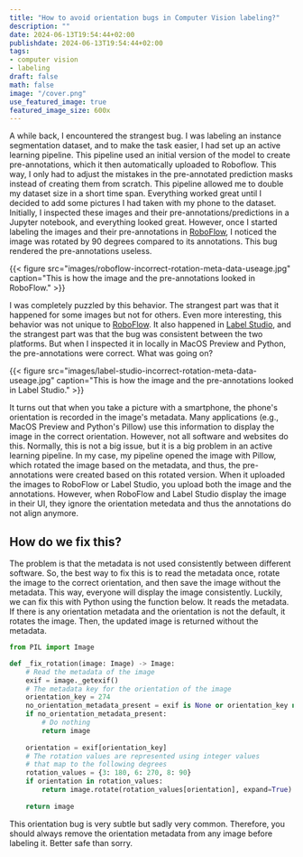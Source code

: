 ```yaml
---
title: "How to avoid orientation bugs in Computer Vision labeling?"
description: ""
date: 2024-06-13T19:54:44+02:00
publishdate: 2024-06-13T19:54:44+02:00
tags:
- computer vision
- labeling
draft: false
math: false
image: "/cover.png"
use_featured_image: true
featured_image_size: 600x
---
```


A while back, I encountered the strangest bug.
I was labeling an instance segmentation dataset, and to make the task easier, I had set up an active learning pipeline.
This pipeline used an initial version of the model to create pre-annotations, which it then automatically uploaded to Roboflow.
This way, I only had to adjust the mistakes in the pre-annotated prediction masks instead of creating them from scratch.
This pipeline allowed me to double my dataset size in a short time span.
Everything worked great until I decided to add some pictures I had taken with my phone to the dataset.
Initially, I inspected these images and their pre-annotations/predictions in a Jupyter notebook, and everything looked great.
However, once I started labeling the images and their pre-annotations in [RoboFlow](https://roboflow.com/), I noticed the image was rotated by 90 degrees compared to its annotations.
This bug rendered the pre-annotations useless.

{{< figure src="images/roboflow-incorrect-rotation-meta-data-useage.jpg" caption="This is how the image and the pre-annotations looked in RoboFlow." >}}

I was completely puzzled by this behavior.
The strangest part was that it happened for some images but not for others.
Even more interesting, this behavior was not unique to [RoboFlow](https://roboflow.com/).
It also happened in [Label Studio](https://labelstud.io/), and the strangest part was that the bug was consistent between the two platforms.
But when I inspected it in locally in MacOS Preview and Python, the pre-annotations were correct.
What was going on?

{{< figure src="images/label-studio-incorrect-rotation-meta-data-useage.jpg" caption="This is how the image and the pre-annotations looked in Label Studio." >}}

It turns out that when you take a picture with a smartphone, the phone's orientation is recorded in the image's metadata.
Many applications (e.g., MacOS Preview and Python's Pillow) use this information to display the image in the correct orientation.
However, not all software and websites do this.
Normally, this is not a big issue, but it is a big problem in an active learning pipeline.
In my case, my pipeline opened the image with Pillow, which rotated the image based on the metadata, and thus, the pre-annotations were created based on this rotated version.
When it uploaded the images to RoboFlow or Label Studio, you upload both the image and the annotations.
However, when RoboFlow and Label Studio display the image in their UI, they ignore the orientation metedata and thus the annotations do not align anymore.

## How do we fix this?

The problem is that the metadata is not used consistently between different software.
So, the best way to fix this is to read the metadata once, rotate the image to the correct orientation, and then save the image without the metadata.
This way, everyone will display the image consistently.
Luckily, we can fix this with Python using the function below.
It reads the metadata.
If there is any orientation metadata and the orientation is not the default, it rotates the image.
Then, the updated image is returned without the metadata.

```python
from PIL import Image

def _fix_rotation(image: Image) -> Image:  
    # Read the metadata of the image
    exif = image._getexif()  
    # The metadata key for the orientation of the image
    orientation_key = 274
    no_orientation_metadata_present = exif is None or orientation_key not in exif
    if no_orientation_metadata_present:
        # Do nothing
        return image
    
    orientation = exif[orientation_key]
    # The rotation values are represented using integer values 
    # that map to the following degrees
    rotation_values = {3: 180, 6: 270, 8: 90}  
    if orientation in rotation_values:  
        return image.rotate(rotation_values[orientation], expand=True)  
  
    return image
```

This orientation bug is very subtle but sadly very common.
Therefore, you should always remove the orientation metadata from any image before labeling it.
Better safe than sorry.
